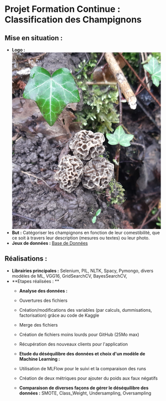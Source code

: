 # Projet Formation Continue : Classification des Champignons

## Mise en situation :
- **Logo :** ![Logo](photos/20230413_085258.jpg)
- **But :** Catégoriser les champignons en fonction de leur comestibilité, que ce soit à travers leur description (mesures ou textes) ou leur photo.
- **Jeux de données :** [Base de Données](https://www.guidedeschampignons.com/)


## Réalisations :
- **Librairies principales :** Selenium, PIL, NLTK, Spacy, Pymongo, divers modèles de ML, VGG16, GridSearchCV, BayesSearchCV, 
- **Etapes réalisées : **
    - **Analyse des données :**
	- Ouvertures des fichiers
	- Création/modifications des variables (par calculs, dummisations, factorisation) grâce au code de Kaggle
	- Merge des fichiers 
	- Création de fichiers moins lourds pour GitHub (25Mo max)
	- Récupération des nouveaux clients pour l'application

    - **Etude du déséquilibre des données et choix d'un modèle de Machine Learning :**
	- Utilisation de MLFlow pour le suivi et la comparaison des runs
	- Création de deux métriques pour ajouter du poids aux faux négatifs
	- **Comparaison de diverses façons de gérer le déséquilibre des données :** SMOTE, Class_Weight, Undersampling, Oversampling
